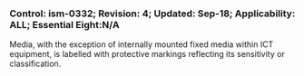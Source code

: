 ### Control: ism-0332; Revision: 4; Updated: Sep-18; Applicability: ALL; Essential Eight:N/A
<p>Media, with the exception of internally mounted fixed media within ICT equipment, is labelled with protective markings reflecting its sensitivity or classification.</p>
